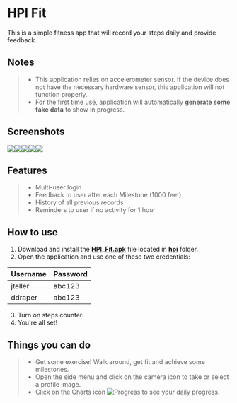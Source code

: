 **HPI Fit**
===========
This is a simple fitness app that will record your steps daily and provide feedback.

**Notes**
-------------
> - This application relies on accelerometer sensor. If the device does not have the necessary hardware sensor, this application will not function properly.
> - For the first time use, application will automatically **generate some fake data** to show in progress.

**Screenshots**
-------------
![](https://s24.postimg.org/synxzy945/Screenshot_20170129_165548.png)![](https://s24.postimg.org/id42ny2sl/Screenshot_20170129_165552.png)![](https://s24.postimg.org/sbp1afc85/Screenshot_20170129_165600.png)![](https://s24.postimg.org/v76pv15lx/Screenshot_20170129_165717.png)![](https://s24.postimg.org/s1m44tmzp/Screenshot_20170129_165724.png)


**Features**
-------------
> - Multi-user login
> - Feedback to user after each Milestone (1000 feet)
> - History of all previous records
> - Reminders to user if no activity for 1 hour


**How to use**
-------------
1) Download and install the **[HPI_Fit.apk](https://github.com/sthepatel/HPI_Fit/blob/master/hpi/HPI_Fit.apk)** file located in **[hpi](https://github.com/sthepatel/HPI_Fit/tree/master/hpi)** folder.  
2) Open the application and use one of these two credentials:  

Username|Password
--------|--------
jteller |abc123
ddraper |abc123

3) Turn on steps counter.  
4) You're all set!

**Things you can do**
-------------
> - Get some exercise! Walk around, get fit and achieve some milestones.
> - Open the side menu and click on the camera icon to take or select a profile image.
> - Click on the Charts icon ![Progress](http://oi67.tinypic.com/24k6h.jpg) to see your daily progress.
